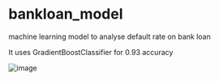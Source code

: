 # bankloan_model
machine learning model to analyse default rate on bank loan

It uses GradientBoostClassifier for 0.93 accuracy

![image](https://user-images.githubusercontent.com/88019050/137516155-ddcc9bf9-29ca-4717-88a5-55a154814a26.png)
